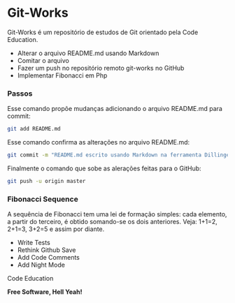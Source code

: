 # Git-Works

Git-Works é um repositório de estudos de Git orientado pela Code Education.

  - Alterar o arquivo README.md usando Markdown
  - Comitar o arquivo 
  - Fazer um push no repositório remoto git-works no GitHub
  - Implementar Fibonacci em Php

### Passos

Esse comando propõe mudanças adicionando o arquivo README.md para commit:

```sh
git add README.md 
```

Esse comando confirma as alterações no arquivo README.md:

```sh
git commit -m "README.md escrito usando Markdown na ferramenta Dillinger" 
```

Finalmente o comando que sobe as alerações feitas para o GitHub:

```sh
git push -u origin master 
```

### Fibonacci Sequence

A sequência de Fibonacci tem uma lei de formação simples: cada elemento, a partir do terceiro, é obtido somando-se os dois anteriores. Veja: 1+1=2, 2+1=3, 3+2=5 e assim por diante.

 - Write Tests
 - Rethink Github Save
 - Add Code Comments
 - Add Night Mode

Code Education

**Free Software, Hell Yeah!**
